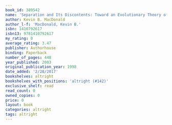 ```yaml
---
book_id: 389542
name: 'Separation and Its Discontents: Toward an Evolutionary Theory of Anti-Semitism'
author: Kevin B. MacDonald
author_l-f: 'MacDonald, Kevin B.'
isbn: 1410792617
isbn13: 9781410792617
my_rating: 0
average_rating: 3.47
publisher: Authorhouse
binding: Paperback
number_of_pages: 448
year_published: 2003
original_publication_year: 1998
date_added: '2/28/2017'
bookshelves: altright
bookshelves_with_positions: 'altright (#142)'
exclusive_shelf: read
read_count: 0
owned_copies: 0
price: 0
layout: book
categories: altright
tags: altright
---
```

